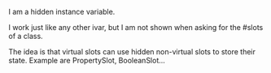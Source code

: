 I am a hidden instance variable.I work just like any other ivar, but I am not shown when asking for the #slots of a class.The idea is that virtual slots can use hidden non-virtual slots to store their state. Example are PropertySlot, BooleanSlot...